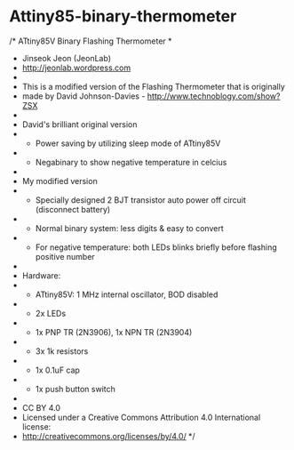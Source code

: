 # Attiny85-binary-thermometer
/* ATtiny85V Binary Flashing Thermometer
 *  
 *  Jinseok Jeon (JeonLab)
 *  http://jeonlab.wordpress.com
 *  
 *  This is a modified version of the Flashing Thermometer that is originally
 *  made by David Johnson-Davies - http://www.technoblogy.com/show?ZSX
 *  
 *  David's brilliant original version
 *    - Power saving by utilizing sleep mode of ATtiny85V
 *    - Negabinary to show negative temperature in celcius
 *    
 *  My modified version
 *    - Specially designed 2 BJT transistor auto power off circuit (disconnect battery)
 *    - Normal binary system: less digits & easy to convert
 *    - For negative temperature: both LEDs blinks briefly before flashing positive number
 *    
 *  Hardware: 
 *    - ATtiny85V: 1 MHz internal oscillator, BOD disabled
 *    - 2x LEDs
 *    - 1x PNP TR (2N3906), 1x NPN TR (2N3904)
 *    - 3x 1k resistors
 *    - 1x 0.1uF cap
 *    - 1x push button switch
 *    
 *  CC BY 4.0
 *  Licensed under a Creative Commons Attribution 4.0 International license:
 *  http://creativecommons.org/licenses/by/4.0/
*/
